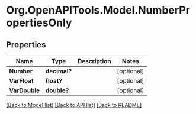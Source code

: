 # Org.OpenAPITools.Model.NumberPropertiesOnly

## Properties

Name | Type | Description | Notes
------------ | ------------- | ------------- | -------------
**Number** | **decimal?** |  | [optional] 
**VarFloat** | **float?** |  | [optional] 
**VarDouble** | **double?** |  | [optional] 

[[Back to Model list]](../README.md#documentation-for-models) [[Back to API list]](../README.md#documentation-for-api-endpoints) [[Back to README]](../README.md)

